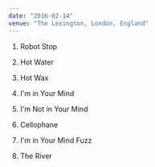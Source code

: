 ```yaml
---
date: "2016-02-14"
venue: "The Lexington, London, England"
---
```


 1. Robot Stop

 2. Hot Water

 3. Hot Wax

 4. I'm in Your Mind

 5. I'm Not in Your Mind

 6. Cellophane

 7. I'm in Your Mind Fuzz

 8. The River


